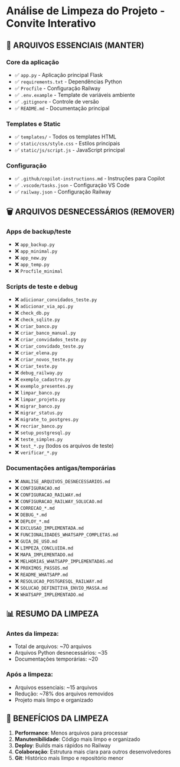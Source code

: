# Análise de Limpeza do Projeto - Convite Interativo

## 📁 ARQUIVOS ESSENCIAIS (MANTER)

### Core da aplicação
- ✅ `app.py` - Aplicação principal Flask
- ✅ `requirements.txt` - Dependências Python
- ✅ `Procfile` - Configuração Railway
- ✅ `.env.example` - Template de variáveis ambiente
- ✅ `.gitignore` - Controle de versão
- ✅ `README.md` - Documentação principal

### Templates e Static
- ✅ `templates/` - Todos os templates HTML
- ✅ `static/css/style.css` - Estilos principais
- ✅ `static/js/script.js` - JavaScript principal

### Configuração
- ✅ `.github/copilot-instructions.md` - Instruções para Copilot
- ✅ `.vscode/tasks.json` - Configuração VS Code
- ✅ `railway.json` - Configuração Railway

## 🗑️ ARQUIVOS DESNECESSÁRIOS (REMOVER)

### Apps de backup/teste
- ❌ `app_backup.py`
- ❌ `app_minimal.py` 
- ❌ `app_new.py`
- ❌ `app_temp.py`
- ❌ `Procfile_minimal`

### Scripts de teste e debug
- ❌ `adicionar_convidados_teste.py`
- ❌ `adicionar_via_api.py`
- ❌ `check_db.py`
- ❌ `check_sqlite.py`
- ❌ `criar_banco.py`
- ❌ `criar_banco_manual.py`
- ❌ `criar_convidados_teste.py`
- ❌ `criar_convidado_teste.py`
- ❌ `criar_elena.py`
- ❌ `criar_novos_teste.py`
- ❌ `criar_teste.py`
- ❌ `debug_railway.py`
- ❌ `exemplo_cadastro.py`
- ❌ `exemplo_presentes.py`
- ❌ `limpar_banco.py`
- ❌ `limpar_projeto.py`
- ❌ `migrar_banco.py`
- ❌ `migrar_status.py`
- ❌ `migrate_to_postgres.py`
- ❌ `recriar_banco.py`
- ❌ `setup_postgresql.py`
- ❌ `teste_simples.py`
- ❌ `test_*.py` (todos os arquivos de teste)
- ❌ `verificar_*.py`

### Documentações antigas/temporárias
- ❌ `ANALISE_ARQUIVOS_DESNECESSARIOS.md`
- ❌ `CONFIGURACAO.md`
- ❌ `CONFIGURACAO_RAILWAY.md`
- ❌ `CONFIGURACAO_RAILWAY_SOLUCAO.md`
- ❌ `CORRECAO_*.md`
- ❌ `DEBUG_*.md`
- ❌ `DEPLOY_*.md`
- ❌ `EXCLUSAO_IMPLEMENTADA.md`
- ❌ `FUNCIONALIDADES_WHATSAPP_COMPLETAS.md`
- ❌ `GUIA_DE_USO.md`
- ❌ `LIMPEZA_CONCLUIDA.md`
- ❌ `MAPA_IMPLEMENTADO.md`
- ❌ `MELHORIAS_WHATSAPP_IMPLEMENTADAS.md`
- ❌ `PROXIMOS_PASSOS.md`
- ❌ `README_WHATSAPP.md`
- ❌ `RESOLUCAO_POSTGRESQL_RAILWAY.md`
- ❌ `SOLUCAO_DEFINITIVA_ENVIO_MASSA.md`
- ❌ `WHATSAPP_IMPLEMENTADO.md`

## 📊 RESUMO DA LIMPEZA

### Antes da limpeza:
- Total de arquivos: ~70 arquivos
- Arquivos Python desnecessários: ~35
- Documentações temporárias: ~20

### Após a limpeza:
- Arquivos essenciais: ~15 arquivos
- Redução: ~78% dos arquivos removidos
- Projeto mais limpo e organizado

## 🚀 BENEFÍCIOS DA LIMPEZA

1. **Performance**: Menos arquivos para processar
2. **Manutenibilidade**: Código mais limpo e organizado
3. **Deploy**: Builds mais rápidos no Railway
4. **Colaboração**: Estrutura mais clara para outros desenvolvedores
5. **Git**: Histórico mais limpo e repositório menor
